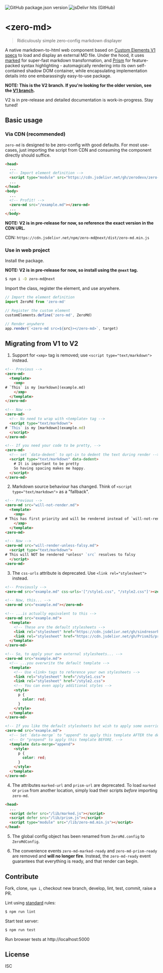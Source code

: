 ![GitHub package.json version](https://img.shields.io/github/package-json/v/zerodevx/zero-md)
![jsDelivr hits (GitHub)](https://img.shields.io/jsdelivr/gh/hm/zerodevx/zero-md)

# &lt;zero-md&gt;

> Ridiculously simple zero-config markdown displayer

A native markdown-to-html web component based on [Custom Elements V1 specs](https://www.w3.org/TR/custom-elements/)
to load and display an external MD file. Under the hood, it uses [marked](https://github.com/markedjs/marked) for
super-fast markdown transformation, and [Prism](https://github.com/PrismJS/prism) for feature-packed syntax
highlighting - automagically rendering into its own self-contained shadow DOM container, while encapsulating
implementation details into one embarassingly easy-to-use package.

**NOTE: This is the V2 branch. If you're looking for the older version, see the [V1 branch](https://github.com/zerodevx/zero-md/tree/v1).**

V2 is in pre-release and detailed documentation is work-in-progress. Stay tuned!

## Basic usage

### Via CDN (recommended)

`zero-md` is designed to be zero-config with good defaults. For most use-cases, just importing the script from CDN
and consuming the component directly should suffice.

```html
<head>
  ...
  <!-- Import element definition -->
  <script type="module" src="https://cdn.jsdelivr.net/gh/zerodevx/zero-md@2/dist/zero-md.min.js"></script>
  ...
</head>
<body>
  ...
  <!-- Profit! -->
  <zero-md src="/example.md"></zero-md>
  ...
</body>
```

**NOTE: V2 is in pre-release for now, so reference the exact version in the CDN URL.**

CDN: `https://cdn.jsdelivr.net/npm/zero-md@next/dist/zero-md.min.js`

### Use in web project

Install the package.

**NOTE: V2 is in pre-release for now, so install using the `@next` tag.**

```bash
$ npm i -D zero-md@next
```

Import the class, register the element, and use anywhere.

```js
// Import the element definition
import ZeroMd from 'zero-md'

// Register the custom element
customElements.define('zero-md', ZeroMd)

// Render anywhere
app.render(`<zero-md src=${src}></zero-md>`, target)
```

## Migrating from V1 to V2

1. Support for `<xmp>` tag is removed; use `<script type="text/markdown">` instead.

```html
<!-- Previous -->
<zero-md>
  <template>
    <xmp>
# `This` is my [markdown](example.md)
    </xmp>
  </template>
</zero-md>

<!-- Now -->
<zero-md>
  <!-- No need to wrap with <template> tag -->
  <script type="text/markdown">
# `This` is my [markdown](example.md)
  </script>
</zero-md>

<!-- If you need your code to be pretty, -->
<zero-md>
  <!-- set `data-dedent` to opt-in to dedent the text during render -->
  <script type="text/markdown" data-dedent>
    # It is important to be pretty
    So having spacing makes me happy.
  </script>
</zero-md>
```

2. Markdown source behaviour has changed. Think of `<script type="text/markdown">` as a "fallback".

```html
<!-- Previous -->
<zero-md src="will-not-render.md">
  <template>
    <xmp>
# This has first priority and will be rendered instead of `will-not-render.md`
    </xmp>
  </template>
<zero-md>

<!-- Now -->
<zero-md src="will-render-unless-falsy.md">
  <script type="text/markdown">
# This will NOT be rendered *unless* `src` resolves to falsy
  </script>
<zero-md>
```

3. The `css-urls` attribute is deprecated. Use `<link rel="stylesheet">` instead.

```html
<!-- Previously -->
<zero-md src="example.md" css-urls='["/style1.css", "/style2.css"]'><zero-md>

<!-- Now, this... -->
<zero-md src="example.md"></zero-md>

<!-- ...is actually equivalent to this -->
<zero-md src="example.md">
  <template>
    <!-- These are the default stylesheets -->
    <link rel="stylesheet" href="https://cdn.jsdelivr.net/gh/sindresorhus/github-markdown-css@4/github-markdown.min.css">
    <link rel="stylesheet" href="https://cdn.jsdelivr.net/gh/PrismJS/prism@1/themes/prism.min.css">
  </template>
</zero-md>

<!-- So, to apply your own external stylesheets... -->
<zero-md src="example.md">
  <!-- ...you overwrite the default template -->
  <template>
    <!-- Use <link> tags to reference your own stylesheets -->
    <link rel="stylesheet" href="/style1.css">
    <link rel="stylesheet" href="/style2.css">
    <!-- You can even apply additional styles -->
    <style>
      p {
        color: red;
      }
    </style>
  </template>
</zero-md>

<!-- If you like the default stylesheets but wish to apply some overrides -->
<zero-md src="example.md">
  <!-- Set `data-merge` to "append" to apply this template AFTER the default template -->
  <!-- Or "prepend" to apply this template BEFORE. -->
  <template data-merge="append">
    <style>
      p {
        color: red;
      }
    </style>
  </template>
</zero-md>
```

4. The attributes `marked-url` and `prism-url` are deprecated. To load `marked` or `prism` from another
location, simply load their scripts *before* importing `zero-md`.

```html
<head>
  ...
  <script defer src="/lib/marked.js"></script>
  <script defer src="/lib/prism.js"></script>
  <script type="module" src="/lib/zero-md.min.js"></script>
</head>

```

5. The global config object has been renamed from `ZeroMd.config` to `ZeroMdConfig`.

6. The convenience events `zero-md-marked-ready` and `zero-md-prism-ready` are removed and **will no longer fire**.
Instead, the `zero-md-ready` event guarantees that everything is ready, and that render can begin.

## Contribute

Fork, clone, `npm i`, checkout new branch, develop, lint, test, commit, raise a PR.

Lint using [standard](https://github.com/standard/standard) rules:

```bash
$ npm run lint
```

Start test server:

```bash
$ npm run test
```

Run browser tests at http://localhost:5000

## License

ISC

